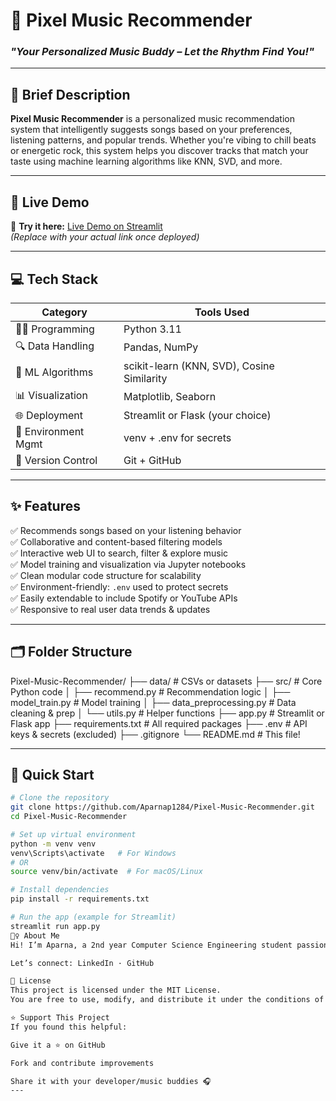 # 🎵 Pixel Music Recommender  
### *"Your Personalized Music Buddy – Let the Rhythm Find You!"*

---

## 📌 Brief Description

**Pixel Music Recommender** is a personalized music recommendation system that intelligently suggests songs based on your preferences, listening patterns, and popular trends. Whether you're vibing to chill beats or energetic rock, this system helps you discover tracks that match your taste using machine learning algorithms like KNN, SVD, and more.

---

## 🔗 Live Demo

🚀 **Try it here:** [Live Demo on Streamlit](https://pixel-music.streamlit.app)  
*(Replace with your actual link once deployed)*

---

## 💻 Tech Stack

| Category            | Tools Used                                    |
|---------------------|-----------------------------------------------|
| 👨‍💻 Programming     | Python 3.11                                    |
| 🔍 Data Handling     | Pandas, NumPy                                 |
| 🧠 ML Algorithms     | scikit-learn (KNN, SVD), Cosine Similarity    |
| 📊 Visualization     | Matplotlib, Seaborn                           |
| 🌐 Deployment        | Streamlit or Flask (your choice)              |
| 🧪 Environment Mgmt | venv + .env for secrets                        |
| 🔐 Version Control   | Git + GitHub                                  |

---

## ✨ Features

✅ Recommends songs based on your listening behavior  
✅ Collaborative and content-based filtering models  
✅ Interactive web UI to search, filter & explore music  
✅ Model training and visualization via Jupyter notebooks  
✅ Clean modular code structure for scalability  
✅ Environment-friendly: `.env` used to protect secrets  
✅ Easily extendable to include Spotify or YouTube APIs  
✅ Responsive to real user data trends & updates

---

## 🗂️ Folder Structure

Pixel-Music-Recommender/
├── data/ # CSVs or datasets
├── src/ # Core Python code
│ ├── recommend.py # Recommendation logic
│ ├── model_train.py # Model training
│ ├── data_preprocessing.py # Data cleaning & prep
│ └── utils.py # Helper functions
├── app.py # Streamlit or Flask app
├── requirements.txt # All required packages
├── .env # API keys & secrets (excluded)
├── .gitignore
└── README.md # This file!


---

## 🚀 Quick Start

```bash
# Clone the repository
git clone https://github.com/Aparnap1284/Pixel-Music-Recommender.git
cd Pixel-Music-Recommender

# Set up virtual environment
python -m venv venv
venv\Scripts\activate   # For Windows
# OR
source venv/bin/activate  # For macOS/Linux

# Install dependencies
pip install -r requirements.txt

# Run the app (example for Streamlit)
streamlit run app.py
🙋‍♀️ About Me
Hi! I’m Aparna, a 2nd year Computer Science Engineering student passionate about building AI-powered tools, especially ones that combine creativity with data — like this music recommender!

Let’s connect: LinkedIn · GitHub

📃 License
This project is licensed under the MIT License.
You are free to use, modify, and distribute it under the conditions of the license.

⭐️ Support This Project
If you found this helpful:

Give it a ⭐️ on GitHub

Fork and contribute improvements

Share it with your developer/music buddies 🎧
---
